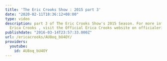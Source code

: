 ```yaml
---
title: 'The Eric Crooks Show : 2015 part 3'
date: "2020-02-11T18:36:12+08:00"
type: video
description: part 3 of The Eric Crooks Show's 2015 Season. For more information on
  Erica Crooks , visit the Official Erica Crooks website on officialericcrooks.com
publishdate: "2016-03-14T23:57:33.000Z"
url: /ericacrooks/AU8oq_bU4OY/
providers:
  youtube:
    id: AU8oq_bU4OY
---
```

